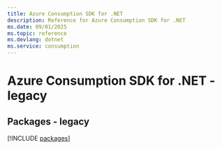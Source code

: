 ```yaml
---
title: Azure Consumption SDK for .NET
description: Reference for Azure Consumption SDK for .NET
ms.date: 09/01/2025
ms.topic: reference
ms.devlang: dotnet
ms.service: consumption
---
```

# Azure Consumption SDK for .NET - legacy
## Packages - legacy
[!INCLUDE [packages](consumption-index.md)]